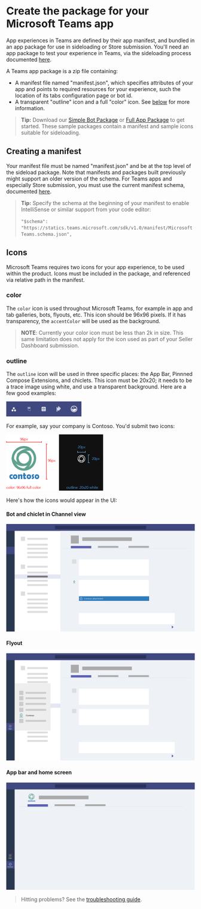 ﻿# Create the package for your Microsoft Teams app

App experiences in Teams are defined by their app manifest, and bundled in an app package for use in sideloading or Store submission.  You'll need an app package to test your experience in Teams, via the sideloading process documented [here](sideload.md).

A Teams app package is a zip file containing:
* A manifest file named "manifest.json", which specifies attributes of your app and points to required resources for your experience, such the location of its tabs configuration page or bot id.
* A transparent "outline" icon and a full "color" icon.  See [below](#icons) for more information.

>**Tip:** Download our [Simple Bot Package](https://github.com/OfficeDev/Microsoft-teams-docs/blob/master/teams/SimpleBotPackage.zip) or [Full App Package](https://github.com/OfficeDev/Microsoft-teams-docs/blob/master/teams/FullAppPackage.zip) to get started.  These sample packages contain a manifest and sample icons suitable for sideloading.

## Creating a manifest

Your manifest file must be named "manifest.json" and be at the top level of the sideload package.  Note that manifests and packages built previously might support an older version of the schema.  For Teams apps and especially Store submission, you must use the current manifest schema, documented [here](schema.md). 

> **Tip:** Specify the schema at the beginning of your manifest to enable IntelliSense or similar support from your code editor:
> 
> `"$schema": "https://statics.teams.microsoft.com/sdk/v1.0/manifest/MicrosoftTeams.schema.json",`

## Icons

Microsoft Teams requires two icons for your app experience, to be used within the product.  Icons must be included in the package, and referenced via relative path in the manifest.

### color

The `color` icon is used throughout Microsoft Teams, for example in app and tab galleries, bots, flyouts, etc.  This icon should be 96x96 pixels.  If it has transparency, the `accentColor` will be used as the background.

>**NOTE**:  Currently your color icon must be less than 2k in size.  This same limitation does not apply for the icon used as part of your Seller Dashboard submission.

### outline

The `outline` icon will be used in three specific places:  the App Bar, Pinnned Compose Extensions, and chiclets.  This icon must be 20x20; it needs to be a trace image using white, and use a transparent background.  Here are a few good examples:

!["Sample Outline icons"](images/icons/sample20x20s.png)

For example, say your company is Contoso.  You'd submit two icons:

!["Sample Contoso icons"](images/icons/contosoicons.png)

Here's how the icons would appear in the UI:
#### Bot and chiclet in Channel view

!["Bot and chiclet UX"](images/icons/botandchiclet.png)

#### Flyout

!["Sample Contoso icons"](images/icons/flyout.png)

#### App bar and home screen

!["Sample Contoso icons"](images/icons/appbarhomescreen.png)
 
> Hitting problems?  See the [troubleshooting guide](troubleshooting.md).
